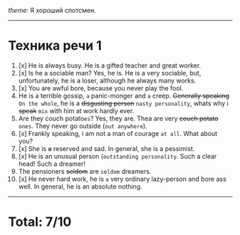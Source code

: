 *theme:* Я хороший спотсмен.

---
# Техника речи 1
1. [x] He is always busy. He is a gifted teacher and great worker.
2. [x] Is he a sociable man? Yes, he is. He is a very sociable, but, unfortunately, he is a loser, although he always many works.
3. [x] You are awful bore, because you never play the fool.
4. He is a terrible gossip, `a` panic-monger and `a` creep. ~~Generally speaking~~ `On the whole`, he is a ~~disgusting person~~ `nasty personality`, whats why i ~~speak~~ `mix` with him at work hardly ever.
5. Are they couch potato`es`? Yes, they are. Thea are very ~~couch potato~~ `ones`. They never go outside (`out anywhere`).
6. [x] Frankly speaking, i am not a man of courage `at all`. What about you?
7. [x] She is ~~a~~ reserved and sad. In general, she is a pessimist.
8. [x] He is an unusual person (`outstanding personality`. Such a clear head! Such a dreamer! 
9. The pensioners ~~seldom~~ are `seldom` dreamers.
10. [x] He never hard work, he is `a` very ordinary lazy-person and bore ass well. In general, he is an absolute nothing.
---
# Total: 7/10